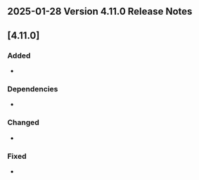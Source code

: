 ## 2025-01-28 Version 4.11.0 Release Notes

## [4.11.0]
### Added
-

### Dependencies
- 

### Changed
* 

### Fixed
* 
